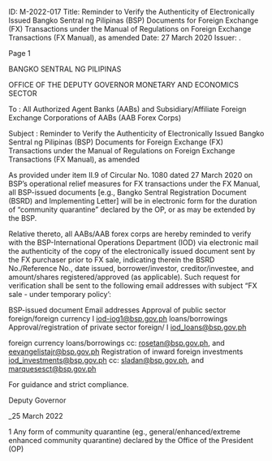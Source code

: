 ID: M-2022-017
Title: Reminder to Verify the Authenticity of Electronically Issued Bangko Sentral ng Pilipinas (BSP) Documents for Foreign Exchange (FX) Transactions under the Manual of Regulations on Foreign Exchange Transactions (FX Manual), as amended
Date: 27 March 2020
Issuer: .

Page 1

BANGKO SENTRAL NG PILIPINAS

OFFICE OF THE DEPUTY GOVERNOR MONETARY AND ECONOMICS SECTOR

To : All Authorized Agent Banks (AABs) and Subsidiary/Affiliate Foreign Exchange Corporations of AABs (AAB Forex Corps)

Subject : Reminder to Verify the Authenticity of Electronically Issued Bangko Sentral ng Pilipinas (BSP) Documents for Foreign Exchange (FX) Transactions under the Manual of Regulations on Foreign Exchange Transactions (FX Manual), as amended

As provided under item II.9 of Circular No. 1080 dated 27 March 2020 on BSP’s operational relief measures for FX transactions under the FX Manual, all BSP-issued documents [e.g., Bangko Sentral Registration Document (BSRD) and Implementing Letter] will be in electronic form for the duration of “community quarantine” declared by the OP, or as may be extended by the BSP.

Relative thereto, all AABs/AAB forex corps are hereby reminded to verify with the BSP-International Operations Department (IOD) via electronic mail the authenticity of the copy of the electronically issued document sent by the FX purchaser prior to FX sale, indicating therein the BSRD No./Reference No., date issued, borrower/investor, creditor/investee, and amount/shares registered/approved (as applicable). Such request for verification shall be sent to the following email addresses with subject “FX sale - under temporary policy’:

BSP-issued document Email addresses Approval of public sector foreign/foreign currency I iod-iog1@bsp.gov.ph loans/borrowings Approval/registration of private sector foreign/ I iod_loans@bsp.gov.ph

foreign currency loans/borrowings cc: rosetan@bsp.gov.ph, and eevangelistajr@bsp.gov.ph Registration of inward foreign investments iod_investments@bsp.gov.ph cc: sladan@bsp.gov.ph, and marquesesct@bsp.gov.ph

For guidance and strict compliance.

Deputy Governor

_25 March 2022

1 Any form of community quarantine (eg., general/enhanced/extreme enhanced community quarantine) declared by the Office of the President (OP)
